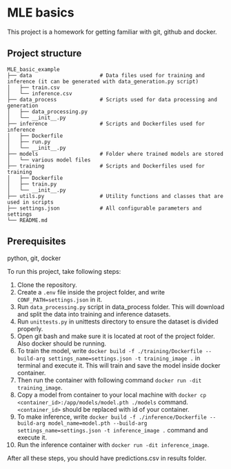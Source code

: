 # MLE basics
This project is a homework for getting familiar with git, github and docker.

## Project structure

```
MLE_basic_example
├── data                      # Data files used for training and inference (it can be generated with data_generation.py script)
│   ├── train.csv
│   └── inference.csv
├── data_process              # Scripts used for data processing and generation
│   ├── data_processing.py
│   └── __init__.py           
├── inference                 # Scripts and Dockerfiles used for inference
│   ├── Dockerfile
│   ├── run.py
│   └── __init__.py
├── models                    # Folder where trained models are stored
│   └── various model files
├── training                  # Scripts and Dockerfiles used for training
│   ├── Dockerfile
│   ├── train.py
│   └── __init__.py
├── utils.py                  # Utility functions and classes that are used in scripts
├── settings.json             # All configurable parameters and settings
└── README.md
```

## Prerequisites
python, git, docker

To run this project, take following steps:
1. Clone the repository.
2. Create a `.env` file inside the project folder, and write `CONF_PATH=settings.json` in it.
3. Run `data_processing.py` script in data_process folder. This will download and split the data into training and inference datasets.
4. Run `unittests.py` in unittests directory to ensure the dataset is divided properly.
5. Open git bash and make sure it is located at root of the project folder. Also docker should be running.
6. To train the model, write `docker build -f ./training/Dockerfile --build-arg settings_name=settings.json -t training_image .` in terminal and execute it. This will train and save the model inside docker container.
7. Then run the container with following command `docker run -dit training_image`.
8. Copy a model from container to your local machine with `docker cp <container_id>:/app/models/model.pth ./models` command. `<container_id>` should be replaced with id of your container.
9. To make inference, write `docker build -f ./inference/Dockerfile --build-arg model_name=model.pth --build-arg settings_name=settings.json -t inference_image .` command and execute it.
10. Run the inference container with `docker run -dit inference_image`.

After all these steps, you should have predictions.csv in results folder.